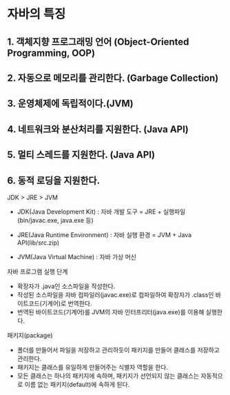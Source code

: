 # 자바의 특징

## 1. 객체지향 프로그래밍 언어 (Object-Oriented Programming, OOP)

## 2. 자동으로 메모리를 관리한다. (Garbage Collection)

## 3. 운영체제에 독립적이다.(JVM)

## 4. 네트워크와 분산처리를 지원한다. (Java API)

## 5. 멀티 스레드를 지원한다. (Java API)

## 6. 동적 로딩을 지원한다.

 JDK > JRE > JVM
- JDK(Java Development Kit) : 자바 개발 도구
= JRE + 실행파일(bin/javac.exe, java.exe 등)

- JRE(Java Runtime Environment) :  자바 실행 환경
= JVM + Java API(lib/src.zip)
- JVM(Java Virtual Machine) : 자바 가상 머신

자바 프로그램 실행 단계
- 확장자가 .java인 소스파일을 작성한다.
- 작성된 소스파일을 자바 컴파일러(javac.exe)로 컴파일하여 확장자가 .class인 바이트코드(기계어)로 번역한다.
- 번역된 바이트코드(기계어)를 JVM의 자바 인터프리터(java.exe)를 이용해 실행한다.

패키지(package)
- 폴더를 만들어서 파일을 저장하고 관리하듯이 패키지를 만들어 클래스를 저장하고 관리한다.
- 패키지는 클래스를 유일하게 만들어주는 식별자 역할을 한다.
- 모든 클래스는 하나의 패키지에 속하며, 패키지가 선언되지 않는 클래스는 자동적으로 이름 없는 패키지(default)에 속하게 된다.
